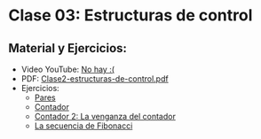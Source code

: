 # Clase 03: Estructuras de control

## Material y Ejercicios:
- Video YouTube: [No hay :(]()
- PDF: [Clase2-estructuras-de-control.pdf](https://github.com/JaviCeRodriguez/coderhood-academy/blob/main/Clases/Clase_03/Clase2-estructuras-de-control.pdf)
- Ejercicios:
    - [Pares](https://github.com/JaviCeRodriguez/coderhood-academy/blob/main/Clases/Clase_03/pares.js)
    - [Contador](https://github.com/JaviCeRodriguez/coderhood-academy/blob/main/Clases/Clase_03/contador.js)
    - [Contador 2: La venganza del contador](https://github.com/JaviCeRodriguez/coderhood-academy/blob/main/Clases/Clase_03/contador_avenger.js)
    - [La secuencia de Fibonacci](https://github.com/JaviCeRodriguez/coderhood-academy/blob/main/Clases/Clase_03/fibonacci.js)